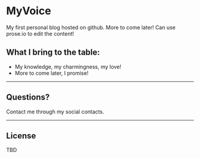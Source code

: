 # MyVoice

My first personal blog hosted on github. More to come later! Can use prose.io to edit the content!

## What I bring to the table:

* My knowledge, my charmingness, my love!
* More to come later, I promise!

---

## Questions?

Contact me through my social contacts.

---

## License

TBD
